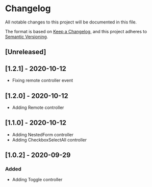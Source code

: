 # Changelog
All notable changes to this project will be documented in this file.

The format is based on [Keep a Changelog](https://keepachangelog.com/en/1.0.0/),
and this project adheres to [Semantic Versioning](https://semver.org/spec/v2.0.0.html).

## [Unreleased]

## [1.2.1] - 2020-10-12

- Fixing remote controller event

## [1.2.0] - 2020-10-12

- Adding Remote controller

## [1.1.0] - 2020-10-12

- Adding NestedForm controller
- Adding CheckboxSelectAll controller

## [1.0.2] - 2020-09-29

### Added

- Adding Toggle controller
